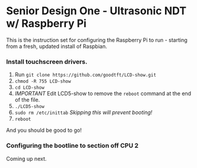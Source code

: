 # Senior Design One - Ultrasonic NDT w/ Raspberry Pi

This is the instruction set for configuring the Raspberry Pi to run - starting from a fresh, updated install of Raspbian.

### Install touchscreen drivers.

1. Run `git clone https://github.com/goodtft/LCD-show.git`
2. `chmod -R 755 LCD-show`
3. `cd LCD-show`
4. *IMPORTANT* Edit LCD5-show to remove the `reboot` command at the end of the file.
5. `./LCD5-show`
6. `sudo rm /etc/inittab` *Skipping this will prevent booting!*
7. `reboot`

And you should be good to go!

### Configuring the bootline to section off CPU 2

Coming up next.
